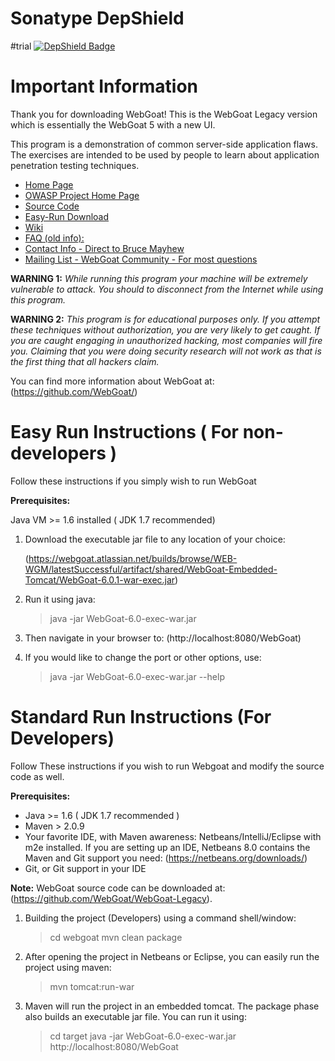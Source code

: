 # Sonatype DepShield
#trial
[![DepShield Badge](https://depshield.sonatype.org/badges/WebGoat/WebGoat-Legacy/depshield.svg)](https://depshield.github.io)

# Important Information

Thank you for downloading WebGoat!  This is the WebGoat Legacy version which is essentially the WebGoat 5 with a new UI. 

This program is a demonstration of common server-side application flaws. The
exercises are intended to be used by people to learn about application
penetration testing techniques.

* [Home Page](http://webgoat.github.io)
* [OWASP Project Home Page](http://www.owasp.org/index.php/Category:OWASP_WebGoat_Project)
* [Source Code](https://github.com/WebGoat/WebGoat-Legacy)
* [Easy-Run Download](https://webgoat.atlassian.net/builds/browse/WEB-WGM/latestSuccessful/artifact/JOB1/WebGoat-Embedded-Tomcat/WebGoat-6.0-SNAPSHOT-war-exec.jar  )      
* [Wiki](https://github.com/WebGoat/WebGoat-Legacy/wiki)
* [FAQ (old info):](http://code.google.com/p/webgoat/wiki/FAQ)
* [Contact Info - Direct to Bruce Mayhew](webgoat@owasp.org)
* [Mailing List - WebGoat Community - For most questions](owasp-webgoat@lists.owasp.org) 

**WARNING 1:** *While running this program your machine will be extremely
vulnerable to attack. You should to disconnect from the Internet while using
this program.*

**WARNING 2:** *This program is for educational purposes only. If you attempt
these techniques without authorization, you are very likely to get caught. If
you are caught engaging in unauthorized hacking, most companies will fire you.
Claiming that you were doing security research will not work as that is the
first thing that all hackers claim.*

You can find more information about WebGoat at:
(https://github.com/WebGoat/)


# Easy Run Instructions ( For non-developers )

Follow these instructions if you simply wish to run WebGoat

**Prerequisites:** 

Java VM >= 1.6 installed ( JDK 1.7 recommended)

1. Download the executable jar file to any location of your choice:

    (https://webgoat.atlassian.net/builds/browse/WEB-WGM/latestSuccessful/artifact/shared/WebGoat-Embedded-Tomcat/WebGoat-6.0.1-war-exec.jar)

2. Run it using java:

    > java -jar WebGoat-6.0-exec-war.jar

3. Then navigate in your browser to: (http://localhost:8080/WebGoat)

4. If you would like to change the port or other options, use:

    > java -jar WebGoat-6.0-exec-war.jar --help


# Standard Run Instructions (For Developers)

Follow These instructions if you wish to run Webgoat and modify the source code
as well.

**Prerequisites:**

* Java >= 1.6 ( JDK 1.7 recommended )
* Maven > 2.0.9
* Your favorite IDE, with Maven awareness: Netbeans/IntelliJ/Eclipse with m2e
  installed. If you are setting up an IDE, Netbeans 8.0 contains the Maven and
  Git support you need: (https://netbeans.org/downloads/)
* Git, or Git support in your IDE
        
**Note:** WebGoat source code can be downloaded at: (https://github.com/WebGoat/WebGoat-Legacy). 
	

1. Building the project (Developers) using a command shell/window:

    > cd webgoat
    > mvn clean package

2. After opening the project in Netbeans or Eclipse, you can easily run the
project using maven:

    > mvn tomcat:run-war

3. Maven will run the project in an embedded tomcat. The package phase also builds an executable jar file. You can run it using:

    > cd target
    > java -jar WebGoat-6.0-exec-war.jar http://localhost:8080/WebGoat
